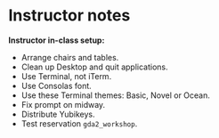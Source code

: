 # Instructor notes

**Instructor in-class setup:**

+ Arrange chairs and tables.
+ Clean up Desktop and quit applications.
+ Use Terminal, not iTerm.
+ Use Consolas font.
+ Use these Terminal themes: Basic, Novel or Ocean.
+ Fix prompt on midway.
+ Distribute Yubikeys.
+ Test reservation `gda2_workshop`.
 

